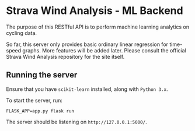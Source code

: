# Strava Wind Analysis - ML Backend

The purpose of this RESTful API is to perform machine learning analytics on cycling data.


So far, this server only provides basic ordinary linear regression for time-speed graphs. More features will be added later. Please consult the official Strava Wind Analysis repository for the site itself.


## Running the server
Ensure that you have `scikit-learn` installed, along with `Python 3.x`. 

To start the server, run:
```
FLASK_APP=app.py flask run
```

The server should be listening on `http://127.0.0.1:5000/`.